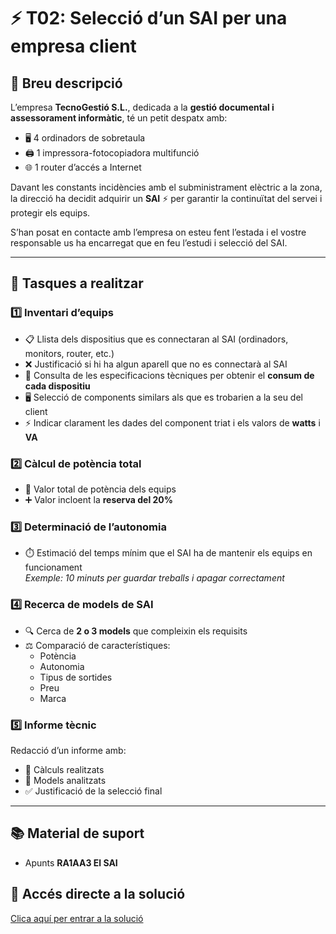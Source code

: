 # ⚡ T02: Selecció d’un SAI per una empresa client

## 📝 Breu descripció
L’empresa **TecnoGestió S.L.**, dedicada a la **gestió documental i assessorament informàtic**, té un petit despatx amb:  
- 🖥️ 4 ordinadors de sobretaula  
- 🖨️ 1 impressora-fotocopiadora multifunció  
- 🌐 1 router d’accés a Internet  

Davant les constants incidències amb el subministrament elèctric a la zona, la direcció ha decidit adquirir un **SAI** ⚡ per garantir la continuïtat del servei i protegir els equips.  

S’han posat en contacte amb l’empresa on esteu fent l’estada i el vostre responsable us ha encarregat que en feu l’estudi i selecció del SAI.

---

## 🎯 Tasques a realitzar

### 1️⃣ Inventari d’equips
- 📋 Llista dels dispositius que es connectaran al SAI (ordinadors, monitors, router, etc.)  
- ❌ Justificació si hi ha algun aparell que no es connectarà al SAI  
- 🔌 Consulta de les especificacions tècniques per obtenir el **consum de cada dispositiu**  
- 🖥️ Selecció de components similars als que es trobarien a la seu del client  
- ⚡ Indicar clarament les dades del component triat i els valors de **watts** i **VA**

### 2️⃣ Càlcul de potència total
- 🔢 Valor total de potència dels equips  
- ➕ Valor incloent la **reserva del 20%**

### 3️⃣ Determinació de l’autonomia
- ⏱️ Estimació del temps mínim que el SAI ha de mantenir els equips en funcionament  
  *Exemple: 10 minuts per guardar treballs i apagar correctament*

### 4️⃣ Recerca de models de SAI
- 🔍 Cerca de **2 o 3 models** que compleixin els requisits  
- ⚖️ Comparació de característiques:  
  - Potència  
  - Autonomia  
  - Tipus de sortides  
  - Preu  
  - Marca

### 5️⃣ Informe tècnic
Redacció d’un informe amb:  
- 🧮 Càlculs realitzats  
- 📑 Models analitzats  
- ✅ Justificació de la selecció final

---

## 📚 Material de suport
- Apunts **RA1AA3 El SAI**

## 🔗 Accés directe a la solució
[Clica aquí per entrar a la solució](./solució.md)
